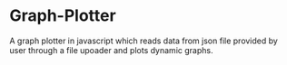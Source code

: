 # Graph-Plotter
A graph plotter in javascript which reads data from json file provided by user through a file upoader and plots dynamic graphs.
